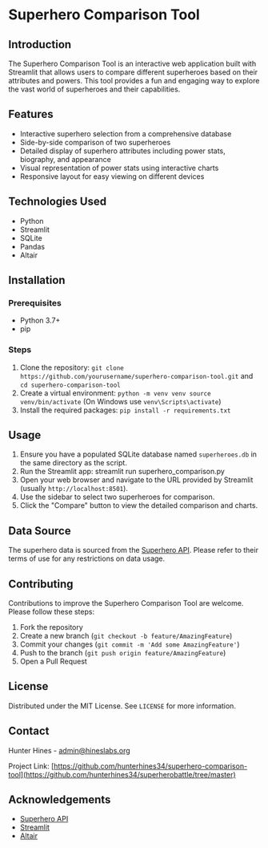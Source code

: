 # Superhero Comparison Tool

## Introduction
The Superhero Comparison Tool is an interactive web application built with Streamlit that allows users to compare different superheroes based on their attributes and powers. This tool provides a fun and engaging way to explore the vast world of superheroes and their capabilities.

## Features
- Interactive superhero selection from a comprehensive database
- Side-by-side comparison of two superheroes
- Detailed display of superhero attributes including power stats, biography, and appearance
- Visual representation of power stats using interactive charts
- Responsive layout for easy viewing on different devices

## Technologies Used
- Python
- Streamlit
- SQLite
- Pandas
- Altair

## Installation

### Prerequisites
- Python 3.7+
- pip

### Steps
1. Clone the repository: `git clone https://github.com/yourusername/superhero-comparison-tool.git` and `cd superhero-comparison-tool`
2. Create a virtual environment: `python -m venv venv source venv/bin/activate` (On Windows use `venv\Scripts\activate`)
3. Install the required packages: `pip install -r requirements.txt`

## Usage
1. Ensure you have a populated SQLite database named `superheroes.db` in the same directory as the script.
2. Run the Streamlit app: streamlit run superhero_comparison.py
3. Open your web browser and navigate to the URL provided by Streamlit (usually `http://localhost:8501`).
4. Use the sidebar to select two superheroes for comparison.
5. Click the "Compare" button to view the detailed comparison and charts.

## Data Source
The superhero data is sourced from the [Superhero API](https://superheroapi.com/). Please refer to their terms of use for any restrictions on data usage.

## Contributing
Contributions to improve the Superhero Comparison Tool are welcome. Please follow these steps:

1. Fork the repository
2. Create a new branch (`git checkout -b feature/AmazingFeature`)
3. Commit your changes (`git commit -m 'Add some AmazingFeature'`)
4. Push to the branch (`git push origin feature/AmazingFeature`)
5. Open a Pull Request

## License
Distributed under the MIT License. See `LICENSE` for more information.

## Contact
Hunter Hines - admin@hineslabs.org

Project Link: [https://github.com/hunterhines34/superhero-comparison-tool](https://github.com/hunterhines34/superherobattle/tree/master)

## Acknowledgements
- [Superhero API](https://superheroapi.com/)
- [Streamlit](https://streamlit.io/)
- [Altair](https://altair-viz.github.io/)
